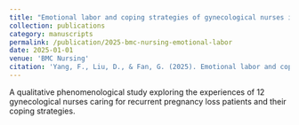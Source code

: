 ```yaml
---
title: "Emotional labor and coping strategies of gynecological nurses in recurrent pregnancy loss care: a qualitative phenomenological study"
collection: publications
category: manuscripts
permalink: /publication/2025-bmc-nursing-emotional-labor
date: 2025-01-01
venue: 'BMC Nursing'
citation: 'Yang, F., Liu, D., & Fan, G. (2025). Emotional labor and coping strategies of gynecological nurses in recurrent pregnancy loss care: a qualitative phenomenological study. <i>BMC Nursing, 24</i>(1), 1-11.'
---
```


A qualitative phenomenological study exploring the experiences of 12 gynecological nurses caring for recurrent pregnancy loss patients and their coping strategies.

